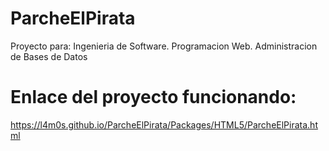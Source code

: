 # ParcheElPirata
Proyecto para: Ingenieria de Software.
               Programacion Web.
               Administracion de Bases de Datos
               
# Enlace del proyecto funcionando:
https://l4m0s.github.io/ParcheElPirata/Packages/HTML5/ParcheElPirata.html
